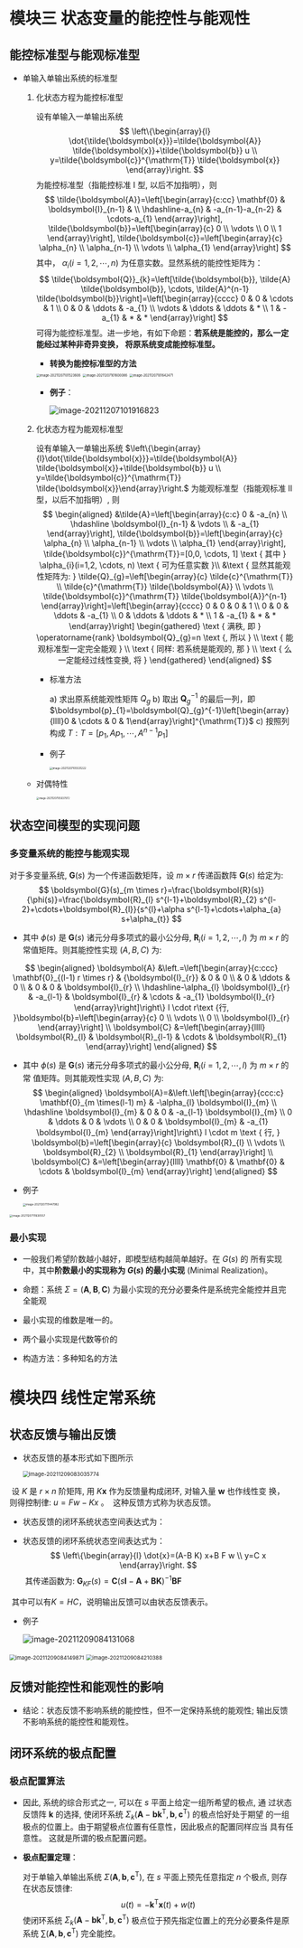 # 模块三 状态变量的能控性与能观性

## 能控标准型与能观标准型

- 单输入单输出系统的标准型

  1. 化状态方程为能控标准型

     设有单输入一单输出系统
     $$
     \left\{\begin{array}{l}
     \dot{\tilde{\boldsymbol{x}}}=\tilde{\boldsymbol{A}} \tilde{\boldsymbol{x}}+\tilde{\boldsymbol{b}} u \\
     y=\tilde{\boldsymbol{c}}^{\mathrm{T}} \tilde{\boldsymbol{x}}
     \end{array}\right.
     $$
     为能控标准型（指能控标准 I 型, 以后不加指明），则
     $$
     \tilde{\boldsymbol{A}}=\left[\begin{array}{c:cc}
     \mathbf{0} & \boldsymbol{I}_{n-1} & \\
     \hdashline-a_{n} & -a_{n-1}-a_{n-2} & \cdots-a_{1}
     \end{array}\right], \tilde{\boldsymbol{b}}=\left[\begin{array}{c}
     0 \\
     \vdots \\
     0 \\
     1
     \end{array}\right], \tilde{\boldsymbol{c}}=\left[\begin{array}{c}
     \alpha_{n} \\
     \alpha_{n-1} \\
     \vdots \\
     \alpha_{1}
     \end{array}\right]
     $$
     其中， $\alpha_{i}(i=1,2, \cdots, n)$ 为任意实数。显然系统的能控性矩阵为：
     $$
     \tilde{\boldsymbol{Q}}_{k}=\left[\tilde{\boldsymbol{b}}, \tilde{A} \tilde{\boldsymbol{b}}, \cdots, \tilde{A}^{n-1} \tilde{\boldsymbol{b}}\right]=\left[\begin{array}{cccc}
     0 & 0 & \cdots & 1 \\
     0 & 0 & \ddots & -a_{1} \\
     \vdots & \ddots & \ddots & * \\
     1 & -a_{1} & * & *
     \end{array}\right]
     $$
     可得为能控标准型。进一步地，有如下命题：**若系统是能控的，那么一定能经过某种非奇异变换， 将原系统变成能控标准型。**

     - **转换为能控标准型的方法**

     <img src="第十三周.assets/image-20211207101523606.png" alt="image-20211207101523606" style="zoom:40%;" />

     <img src="第十三周.assets/image-20211207101600086.png" alt="image-20211207101600086" style="zoom:40%;" />

     <img src="第十三周.assets/image-20211207101642471.png" alt="image-20211207101642471" style="zoom:40%;" />

     - **例子**：

       ![image-20211207101916823](第十三周.assets/image-20211207101916823.png)

  2. 化状态方程为能观标准型

     设有单输入一单输出系统 $\left\{\begin{array}{l}\dot{\tilde{\boldsymbol{x}}}=\tilde{\boldsymbol{A}} \tilde{\boldsymbol{x}}+\tilde{\boldsymbol{b}} u \\ y=\tilde{\boldsymbol{c}}^{\mathrm{T}} \tilde{\boldsymbol{x}}\end{array}\right.$
     为能观标准型（指能观标准 II 型，以后不加指明）, 则
     $$
     \begin{aligned}
     &\tilde{A}=\left[\begin{array}{c:c}
     0 & -a_{n} \\
     \hdashline \boldsymbol{I}_{n-1} & \vdots \\
     & -a_{1}
     \end{array}\right], \tilde{\boldsymbol{b}}=\left[\begin{array}{c}
     \alpha_{n} \\
     \alpha_{n-1} \\
     \vdots \\
     \alpha_{1}
     \end{array}\right], \tilde{\boldsymbol{c}}^{\mathrm{T}}=[0,0, \cdots, 1] \text { 其中 } \alpha_{i}(i=1,2, \cdots, n) \text { 可为任意实数 }\\
     &\text { 显然其能观性矩阵为: } \tilde{Q}_{g}=\left[\begin{array}{c}
     \tilde{c}^{\mathrm{T}} \\
     \tilde{c}^{\mathrm{T}} \tilde{\boldsymbol{A}} \\
     \vdots \\
     \tilde{\boldsymbol{c}}^{\mathrm{T}} \tilde{\boldsymbol{A}}^{n-1}
     \end{array}\right]=\left[\begin{array}{cccc}
     0 & 0 & 0 & 1 \\
     0 & 0 & \ddots & -a_{1} \\
     0 & \ddots & \ddots & * \\
     1 & -a_{1} & * & *
     \end{array}\right] \begin{gathered}
     \text { 满秩, 即 } \operatorname{rank} \boldsymbol{Q}_{g}=n \text {, 所以 } \\
     \text { 能观标准型一定完全能观 } \\
     \text { 同样: 若系统是能观的, 那 } \\
     \text { 么一定能经过线性变换, 将 }
     \end{gathered}
     \end{aligned}
     $$

     - 标准方法

       a) 求出原系统能观性矩阵 $Q_{g}$
       b) 取出 $\boldsymbol{Q}_{g}^{-1}$ 的最后一列，即 $\boldsymbol{p}_{1}=\boldsymbol{Q}_{g}^{-1}\left[\begin{array}{llll}0 & \cdots & 0 & 1\end{array}\right]^{\mathrm{T}}$
       c) 按照列构成 $T: T=\left[p_{1}, A p_{1}, \cdots, A^{n-1} p_{1}\right]$

     - 例子

       <img src="第十三周.assets/image-20211207105531222.png" alt="image-20211207105531222" style="zoom:33%;" />

  - 对偶特性

    <img src="第十三周.assets/image-20211207105037972.png" alt="image-20211207105037972" style="zoom:30%;" />

## 状态空间模型的实现问题

### 多变量系统的能控与能观实现

对于多变量系统, $\boldsymbol{G}(s)$ 为一个传递函数矩阵，设 $m \times r$ 传递函数阵 $\boldsymbol{G}(s)$ 给定为:
$$
\boldsymbol{G}(s)_{m \times r}=\frac{\boldsymbol{R}(s)}{\phi(s)}=\frac{\boldsymbol{R}_{l} s^{l-1}+\boldsymbol{R}_{2} s^{l-2}+\cdots+\boldsymbol{R}_{l}}{s^{l}+\alpha s^{l-1}+\cdots+\alpha_{a} s+\alpha_{t}}
$$

- 其中 $\phi(s)$ 是 $\boldsymbol{G}(s)$ 诸元分母多项式的最小公分母, $\boldsymbol{R}_{i}(i=1,2, \cdots, l)$ 为 $m \times r$ 的常值矩阵。则其能控性实现 $(A, B, C)$ 为: 

$$
\begin{aligned}
\boldsymbol{A} &\left.=\left[\begin{array}{c:ccc}
\mathbf{0}_{(l-1) r \times r} & {\boldsymbol{I}_{r}} & 0 & 0 \\
& 0 & \ddots & 0 \\
& 0 & 0 & \boldsymbol{I}_{r} \\
\hdashline-\alpha_{l} \boldsymbol{I}_{r} & -a_{l-1} & \boldsymbol{I}_{r} & \cdots & -a_{1} \boldsymbol{I}_{r}
\end{array}\right]\right\} l \cdot r\text {行, }\boldsymbol{b}=\left[\begin{array}{c}
0 \\
\vdots \\
0 \\
\boldsymbol{I}_{r}
\end{array}\right] \\
\boldsymbol{C} &=\left[\begin{array}{llll}
\boldsymbol{R}_{l} & \boldsymbol{R}_{l-1} & \cdots & \boldsymbol{R}_{1}
\end{array}\right]
\end{aligned}
$$

- 其中 $\phi(s)$ 是 $\boldsymbol{G}(s)$ 诸元分母多项式的最小公分母, $\boldsymbol{R}_{i}(i=1,2, \cdots, l)$ 为 $m \times r$ 的常 值矩阵。则其能观性实现 $(A, B, C)$ 为:
  $$
  \begin{aligned}
  \boldsymbol{A}=&\left.\left[\begin{array}{ccc:c}
  \mathbf{0}_{m \times(l-1) m} & -\alpha_{l} \boldsymbol{I}_{m} \\
  \hdashline \boldsymbol{I}_{m} & 0 & 0 & -a_{l-1} \boldsymbol{I}_{m} \\
  0 & \ddots & 0 & \vdots \\
  0 & 0 & \boldsymbol{I}_{m} & -a_{1} \boldsymbol{I}_{m}
  \end{array}\right]\right\} l \cdot m \text { 行, } \boldsymbol{b}=\left[\begin{array}{c}
  \boldsymbol{R}_{l} \\
  \vdots \\
  \boldsymbol{R}_{2} \\
  \boldsymbol{R}_{1}
  \end{array}\right] \\
  \boldsymbol{C} &=\left[\begin{array}{llll}
  \mathbf{0} & \mathbf{0} & \cdots & \boldsymbol{I}_{m}
  \end{array}\right]
  \end{aligned}
  $$

- 例子

  <img src="第十三周.assets/image-20211207111447982.png" alt="image-20211207111447982" style="zoom:33%;" />

<img src="第十三周.assets/image-20211207111630557.png" alt="image-20211207111630557" style="zoom:33%;" />

### 最小实现

- 一般我们希望阶数越小越好，即模型结构越简单越好。在 $G(s)$ 的 所有实现中，其中**阶数最小的实现称为 $G(s)$ 的最小实现** (Minimal Realization)。

- 命题：系统 $\Sigma=(\boldsymbol{A}, \boldsymbol{B}, \boldsymbol{C})$ 为最小实现的充分必要条件是系统完全能控并且完全能观

- 最小实现的维数是唯一的。

- 两个最小实现是代数等价的
- 构造方法：多种知名的方法

# 模块四 线性定常系统

## 状态反馈与输出反馈

- 状态反馈的基本形式如下图所示

  <img src="第十三周.assets/image-20211209083035774.png" alt="image-20211209083035774" style="zoom:67%;" />

​		设 $K$ 是 $r \times n$ 阶矩阵, 用 $K \boldsymbol{x}$ 作为反馈量构成闭环, 对输入量 $\boldsymbol{w}$ 也作线性变 换，		则得控制律: $u=F w-K x$ 。
​		这种反馈方式称为状态反馈。

- 状态反馈的闭环系统状态空间表达式为：

- 状态反馈的闭环系统状态空间表达式为：
$$
\left\{\begin{array}{l}
\dot{x}=(A-B K) x+B F w \\
y=C x
\end{array}\right.
$$
​		其传递函数为: $\boldsymbol{G}_{K F}(s)=\boldsymbol{C}(s \boldsymbol{I}-\boldsymbol{A}+\boldsymbol{B} \boldsymbol{K})^{-1} \boldsymbol{B} \boldsymbol{F}$

​		其中可以有$K=HC$，说明输出反馈可以由状态反馈表示。

- 例子

  ![image-20211209084131068](第十三周.assets/image-20211209084131068.png)

<img src="第十三周.assets/image-20211209084149871.png" alt="image-20211209084149871" style="zoom:67%;" />

<img src="第十三周.assets/image-20211209084210388.png" alt="image-20211209084210388" style="zoom:67%;" />

## 反馈对能控性和能观性的影响

- 结论：状态反馈不影响系统的能控性，但不一定保持系统的能观性; 输出反馈不影响系统的能控性和能观性。

## 闭环系统的极点配置

### 极点配置算法

- 因此, 系统的综合形式之一, 可以在 $s$ 平面上给定一组所希望的极点, 通 过状态反馈阵 $\boldsymbol{k}$ 的选择, 使闭环系统 $\Sigma_{k}\left(\boldsymbol{A}-\boldsymbol{b} \boldsymbol{k}^{\mathrm{T}}, \boldsymbol{b}, \boldsymbol{c}^{\mathrm{T}}\right)$ 的极点恰好处于期望 的一组极点的位置上。由于期望极点位置有任意性，因此极点的配置同样应当 具有任意性。
  这就是所谓的极点配置问题。

- **极点配置定理**：

  对于单输入单输出系统 $\Sigma\left(\boldsymbol{A}, \boldsymbol{b}, \boldsymbol{c}^{\mathrm{T}}\right)$, 在 $s$ 平面上预先任意指定 $n$ 个极点, 则存在状态反馈律:
  $$
  u(t)=-\boldsymbol{k}^{\mathrm{T}} \boldsymbol{x}(t)+w(t)
  $$
  使闭环系统 $\Sigma_{k}\left(\boldsymbol{A}-\boldsymbol{b k}^{\mathrm{T}}, \boldsymbol{b}, \boldsymbol{c}^{\mathrm{T}}\right)$ 极点位于预先指定位置上的充分必要条件是原系统 $\sum\left(\boldsymbol{A}, \boldsymbol{b}, \boldsymbol{c}^{\mathrm{T}}\right)$ 完全能控。

